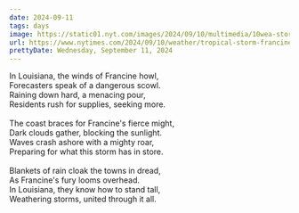```yaml
---
date: 2024-09-11
tags: days
image: https://static01.nyt.com/images/2024/09/10/multimedia/10wea-stormprep-pfgz/10wea-stormprep-pfgz-facebookJumbo.jpg
url: https://www.nytimes.com/2024/09/10/weather/tropical-storm-francine-louisiana-hurricane-preparation.html
prettyDate: Wednesday, September 11, 2024
---
```

In Louisiana, the winds of Francine howl,<br>Forecasters speak of a dangerous scowl.<br>Raining down hard, a menacing pour,<br>Residents rush for supplies, seeking more.<br><br>The coast braces for Francine's fierce might,<br>Dark clouds gather, blocking the sunlight.<br>Waves crash ashore with a mighty roar,<br>Preparing for what this storm has in store.<br><br>Blankets of rain cloak the towns in dread,<br>As Francine's fury looms overhead.<br>In Louisiana, they know how to stand tall,<br>Weathering storms, united through it all.